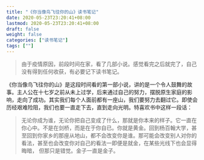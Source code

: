 ```yaml
---
title: "《你当像鸟飞往你的山》读书笔记"
date: 2020-05-23T23:20:41+08:00
lastmod: 2020-05-23T23:20:41+08:00
draft: false
weight: false
categories: ["读书笔记"]
tags: [""] 
---
```


> 由于疫情原因，前段时间在家，看了几部小说。感觉看完之后就完了，自己没有得到任何收获，有必要记下读书笔记。

《你当像鸟飞往你的山》是这段时间看的第一部小说，讲的是一个令人鼓舞的故事。主人公在十七岁之前从未上过学，后来通过自己的努力，摆脱原生家庭的影响，走向了成功。其实我们每个人面前都有一座山，我们要努力去翻过它。即使会历经艰难险阻，我们也要一直走下去，直到走向光明。特喜欢书中这样一段话：

> 无论你成为谁，无论你把自己变成了什么，那就是你本来的样子。它一直在你心中。不是在剑桥，而是在于你自已。你就是黄金。回到杨百翰大学，甚至回到你家乡的那座从地山，都不会改变你是谁。那可能会改变别人对你的看法，甚至也会改变你对自己的看法一即便是就金，在某些光线下也会显得晦暗， 但那只是错觉。金子一直是金子。



